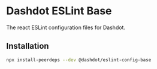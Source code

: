 # Dashdot ESLint Base

The react ESLint configuration files for Dashdot.

## Installation

```sh
npx install-peerdeps --dev @dashdot/eslint-config-base
```
